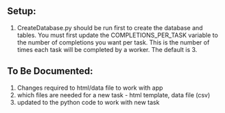 

## Setup:

1. CreateDatabase.py should be run first to create the database and tables. You must first update the COMPLETIONS_PER_TASK variable to the number of completions you want per task. This is the number of times each task will be completed by a worker. The default is 3.


## To Be Documented:
1. Changes required to html/data file to work with app
2. which files are needed for a new task - html template, data file (csv)
3. updated to the python code to work with new task